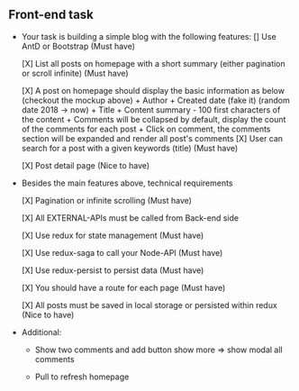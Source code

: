 ## Front-end task
- Your task is building a simple blog with the following features:
    [] Use AntD or Bootstrap (Must have)

    [X] List all posts on homepage with a short summary (either pagination or scroll infinite) (Must have)

    [X] A post on homepage should display the basic information as below (checkout the mockup above)
        + Author
        + Created date (fake it) (random date 2018 -> now)
        + Title
        + Content summary - 100 first characters of the content
        + Comments will be collapsed by default, display the count of the comments for each post
        + Click on comment, the comments section will be expanded and render all post's comments
    [X] User can search for a post with a given keywords (title) (Must have)

    [X] Post detail page (Nice to have)

- Besides the main features above, technical requirements

    [X] Pagination or infinite scrolling (Must have)

    [X] All EXTERNAL-APIs must be called from Back-end side

    [X] Use redux for state management (Must have)

    [X] Use redux-saga to call your Node-API (Must have)

    [X] Use redux-persist to persist data (Must have)

    [X] You should have a route for each page (Must have)

    [X] All posts must be saved in local storage or persisted within redux (Nice to have)

- Additional:

    + Show two comments and add button show more => show modal all comments
    
    + Pull to refresh homepage